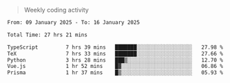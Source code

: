 > Weekly coding activity
<!--START_SECTION:waka-->

```txt
From: 09 January 2025 - To: 16 January 2025

Total Time: 27 hrs 21 mins

TypeScript         7 hrs 39 mins   ███████░░░░░░░░░░░░░░░░░░   27.98 %
TeX                7 hrs 33 mins   ███████░░░░░░░░░░░░░░░░░░   27.66 %
Python             3 hrs 28 mins   ███▒░░░░░░░░░░░░░░░░░░░░░   12.70 %
Vue.js             1 hr 52 mins    █▓░░░░░░░░░░░░░░░░░░░░░░░   06.86 %
Prisma             1 hr 37 mins    █▒░░░░░░░░░░░░░░░░░░░░░░░   05.93 %
```

<!--END_SECTION:waka-->
